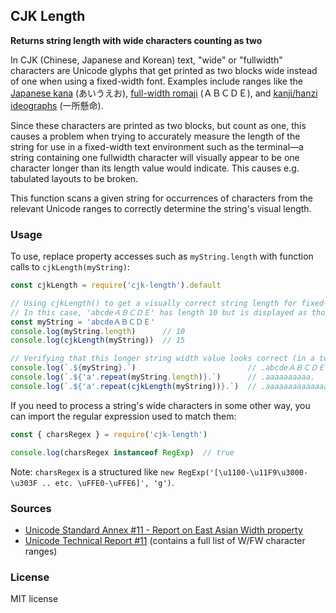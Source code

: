 ## CJK Length

**Returns string length with wide characters counting as two**

In CJK (Chinese, Japanese and Korean) text, "wide" or "fullwidth" characters
are Unicode glyphs that get printed as two blocks wide instead of one when using
a fixed-width font. Examples include ranges like the [Japanese kana](https://en.wikipedia.org/wiki/Kana) (あいうえお),
[full-width romaji](https://en.wikipedia.org/wiki/Halfwidth_and_fullwidth_forms) (ＡＢＣＤＥ), and [kanji/hanzi ideographs](https://en.wikipedia.org/wiki/Kanji) (一所懸命).

Since these characters are printed as two blocks, but count as one, this causes
a problem when trying to accurately measure the length of the string for use
in a fixed-width text environment such as the terminal—a string containing
one fullwidth character will visually appear to be one character longer than
its length value would indicate. This causes e.g. tabulated layouts to be broken.

This function scans a given string for occurrences of characters from the relevant
Unicode ranges to correctly determine the string's visual length.

### Usage

To use, replace property accesses such as `myString.length` with function calls
to `cjkLength(myString)`:

```js
const cjkLength = require('cjk-length').default

// Using cjkLength() to get a visually correct string length for fixed-width fonts:
// In this case, 'abcdeＡＢＣＤＥ' has length 10 but is displayed as though it's length 15.
const myString = 'abcdeＡＢＣＤＥ'
console.log(myString.length)      // 10
console.log(cjkLength(myString))  // 15

// Verifying that this longer string width value looks correct (in a terminal):
console.log(`.${myString}.`)                         // .abcdeＡＢＣＤＥ.
console.log(`.${'a'.repeat(myString.length)}.`)      // .aaaaaaaaaa.
console.log(`.${'a'.repeat(cjkLength(myString))}.`)  // .aaaaaaaaaaaaaaa.
```

If you need to process a string's wide characters in some other way, you can import
the regular expression used to match them:

```js
const { charsRegex } = require('cjk-length')

console.log(charsRegex instanceof RegExp)  // true
```

Note: `charsRegex` is a structured like `new RegExp('[\u1100-\u11F9\u3000-\u303F .. etc. \uFFE0-\uFFE6]', 'g')`.

### Sources

* [Unicode Standard Annex #11 - Report on East Asian Width property](https://unicode.org/reports/tr11/)
* [Unicode Technical Report #11](http://www.unicode.org/reports/tr11-2/) (contains a full list of W/FW character ranges)

### License

MIT license
